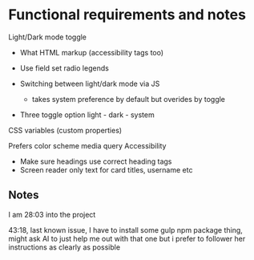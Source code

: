 # Functional requirements and notes

Light/Dark mode toggle
- What HTML markup (accessibility tags too)
- Use field set radio legends
- Switching between light/dark mode via JS
    - takes system preference by default but overides by toggle

- Three toggle option light - dark - system

CSS variables (custom properties)

Prefers color scheme media query
Accessibility
- Make sure headings use correct heading tags
- Screen reader only text for card titles, username etc

## Notes
I am 28:03 into the project

43:18, last known issue, I have to install some gulp npm package thing, might ask AI to just help me out with that one but i prefer to follower her instructions as clearly as possible 
